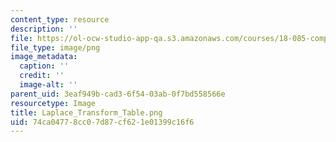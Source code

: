 ```yaml
---
content_type: resource
description: ''
file: https://ol-ocw-studio-app-qa.s3.amazonaws.com/courses/18-085-computational-science-and-engineering-i-summer-2020/74ca04778cc07d87cf621e01399c16f6_Laplace_Transform_Table.png
file_type: image/png
image_metadata:
  caption: ''
  credit: ''
  image-alt: ''
parent_uid: 3eaf949b-cad3-6f54-03ab-0f7bd558566e
resourcetype: Image
title: Laplace_Transform_Table.png
uid: 74ca0477-8cc0-7d87-cf62-1e01399c16f6
---
```

